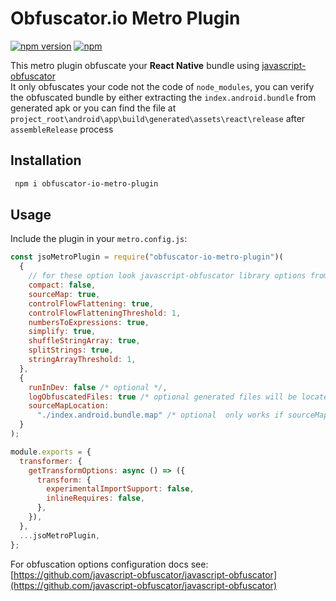 # Obfuscator.io Metro Plugin

[![npm version](https://img.shields.io/npm/v/obfuscator-io-metro-plugin.svg)](https://www.npmjs.com/package/obfuscator-io-metro-plugin)
[![npm](https://img.shields.io/npm/dm/obfuscator-io-metro-plugin)](https://www.npmjs.com/package/obfuscator-io-metro-plugin)

This metro plugin obfuscate your **React Native** bundle using [javascript-obfuscator](https://github.com/javascript-obfuscator/javascript-obfuscator) <br/>
It only obfuscates your code not the code of `node_modules`, you can verify the obfuscated bundle by either extracting the `index.android.bundle` from generated apk
or you can find the file at `project_root\android\app\build\generated\assets\react\release` after `assembleRelease` process

## Installation

```bash
 npm i obfuscator-io-metro-plugin

```

## Usage

Include the plugin in your `metro.config.js`:

```js
const jsoMetroPlugin = require("obfuscator-io-metro-plugin")(
  {
    // for these option look javascript-obfuscator library options from  above url
    compact: false,
    sourceMap: true,
    controlFlowFlattening: true,
    controlFlowFlatteningThreshold: 1,
    numbersToExpressions: true,
    simplify: true,
    shuffleStringArray: true,
    splitStrings: true,
    stringArrayThreshold: 1,
  },
  {
    runInDev: false /* optional */,
    logObfuscatedFiles: true /* optional generated files will be located at ./.jso */,
    sourceMapLocation:
      "./index.android.bundle.map" /* optional  only works if sourceMap: true in obfuscation option */,
  }
);

module.exports = {
  transformer: {
    getTransformOptions: async () => ({
      transform: {
        experimentalImportSupport: false,
        inlineRequires: false,
      },
    }),
  },
  ...jsoMetroPlugin,
};
```

For obfuscation options configuration docs see: [https://github.com/javascript-obfuscator/javascript-obfuscator](https://github.com/javascript-obfuscator/javascript-obfuscator)
